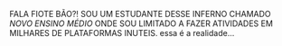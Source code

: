FALA FIOTE BÃO?!
SOU UM ESTUDANTE DESSE INFERNO CHAMADO *NOVO ENSINO MÉDIO*
ONDE SOU LIMITADO A FAZER ATIVIDADES EM MILHARES DE PLATAFORMAS INUTEIS.
essa é a realidade...
